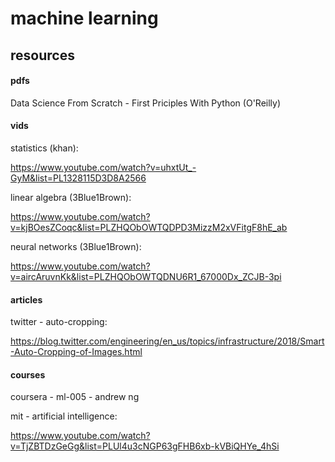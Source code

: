 # machine learning

## resources

#### pdfs

Data Science From Scratch - First Priciples With Python (O'Reilly)

#### vids

statistics (khan): 

https://www.youtube.com/watch?v=uhxtUt_-GyM&list=PL1328115D3D8A2566

linear algebra (3Blue1Brown):

https://www.youtube.com/watch?v=kjBOesZCoqc&list=PLZHQObOWTQDPD3MizzM2xVFitgF8hE_ab 

neural networks (3Blue1Brown): 

https://www.youtube.com/watch?v=aircAruvnKk&list=PLZHQObOWTQDNU6R1_67000Dx_ZCJB-3pi

#### articles

twitter - auto-cropping: 

https://blog.twitter.com/engineering/en_us/topics/infrastructure/2018/Smart-Auto-Cropping-of-Images.html

#### courses

coursera - ml-005 - andrew ng

mit - artificial intelligence: 

https://www.youtube.com/watch?v=TjZBTDzGeGg&list=PLUl4u3cNGP63gFHB6xb-kVBiQHYe_4hSi
